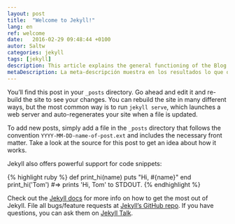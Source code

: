 ```yaml
---
layout: post
title:  "Welcome to Jekyll!"
lang: en
ref: welcome
date:   2016-02-29 09:48:44 +0100
autor: Saltw
categories: jekyll
tags: [jekyll]
description: This article explains the general functioning of the Blog and how to start publishing your articles on your website, as well as the links to the general documentation and the help pages.
metaDescription: La meta-descripción muestra en los resultados lo que ofreces y da motivos al usuario para visitar tu página. Haz este texto persuasivo, sin falsear ni exagerar.
---
```


You’ll find this post in your `_posts` directory. Go ahead and edit it and re-build the site to see your changes. You can rebuild the site in many different ways, but the most common way is to run `jekyll serve`, which launches a web server and auto-regenerates your site when a file is updated.

To add new posts, simply add a file in the `_posts` directory that follows the convention `YYYY-MM-DD-name-of-post.ext` and includes the necessary front matter. Take a look at the source for this post to get an idea about how it works.

Jekyll also offers powerful support for code snippets:

{% highlight ruby %}
def print_hi(name)
  puts "Hi, #{name}"
end
print_hi('Tom')
#=> prints 'Hi, Tom' to STDOUT.
{% endhighlight %}

Check out the [Jekyll docs][jekyll-docs] for more info on how to get the most out of Jekyll. File all bugs/feature requests at [Jekyll’s GitHub repo][jekyll-gh]. If you have questions, you can ask them on [Jekyll Talk][jekyll-talk].

[jekyll-docs]: http://jekyllrb.com/docs/home
[jekyll-gh]:   https://github.com/jekyll/jekyll
[jekyll-talk]: https://talk.jekyllrb.com/
